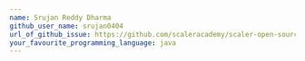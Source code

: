 ```yaml
---
name: Srujan Reddy Dharma
github_user_name: srujan0404
url_of_github_issue: https://github.com/scaleracademy/scaler-open-source-september-challenge/issues/1013
your_favourite_programming_language: java
---
```

